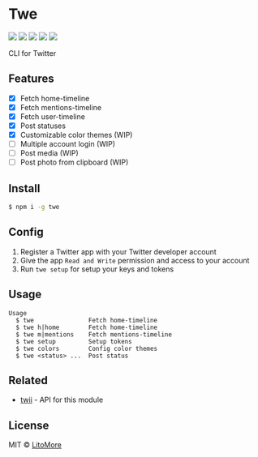 # Twe

[![](https://badges.greenkeeper.io/LitoMore/twe.svg)](https://greenkeeper.io/)
[![](https://img.shields.io/travis/LitoMore/twe/master.svg)](https://travis-ci.org/LitoMore/twe)
[![](https://img.shields.io/npm/v/twe.svg)](https://www.npmjs.com/package/twe)
[![](https://img.shields.io/npm/l/twe.svg)](https://github.com/LitoMore/twe/blob/master/LICENSE)
[![](https://img.shields.io/badge/code_style-XO-5ed9c7.svg)](https://github.com/xojs/xo)

CLI for Twitter

## Features

- [x] Fetch home-timeline
- [x] Fetch mentions-timeline
- [x] Fetch user-timeline
- [x] Post statuses
- [x] Customizable color themes (WIP)
- [ ] Multiple account login (WIP)
- [ ] Post media (WIP)
- [ ] Post photo from clipboard (WIP)

## Install

```bash
$ npm i -g twe
```

## Config

1. Register a Twitter app with your Twitter developer account
2. Give the app `Read and Write` permission and access to your account
3. Run `twe setup` for setup your keys and tokens

## Usage

```
Usage
  $ twe               Fetch home-timeline
  $ twe h|home        Fetch home-timeline
  $ twe m|mentions    Fetch mentions-timeline
  $ twe setup         Setup tokens
  $ twe colors        Config color themes
  $ twe <status> ...  Post status
```

## Related

- [twii](https://github.com/LitoMore/twii) - API for this module

## License

MIT © [LitoMore](https://github.com/LitoMore)
